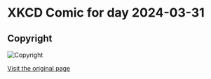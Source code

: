 
# XKCD Comic for day 2024-03-31

## Copyright

![Copyright](https://imgs.xkcd.com/comics/copyright.jpg "After reading Slashdot and BoingBoing, sometimes I have to go outside.")

[Visit the original page](https://xkcd.com/14/)
